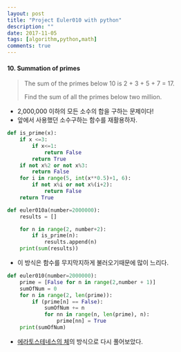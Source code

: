 ```yaml
---
layout: post
title: "Project Euler010 with python"
description: ""
date: 2017-11-05
tags: [algorithm,python,math]
comments: true
---
```


#### 10. Summation of primes

> The sum of the primes below 10 is 2 + 3 + 5 + 7 = 17.
>
> Find the sum of all the primes below two million.

- 2,000,000 이하의 모든 소수의 합을 구하는 문제이다!
- 앞에서 사용했던 소수구하는 함수를 재활용하자.

```python
def is_prime(x):
    if x <=3:
        if x<=1:
            return False
        return True
    if not x%2 or not x%3:
        return False
    for i in range(5, int(x**0.5)+1, 6):
        if not x%i or not x%(i+2):
            return False
    return True

def euler010a(number=2000000):
    results = []

    for n in range(2, number+2):
        if is_prime(n):
            results.append(n)
    print(sum(results))
```

- 이 방식은 함수를 무지막지하게 불러오기때문에 많이 느리다.

```python
def euler010(number=2000000):
    prime = [False for n in range(2,number + 1)]
    sumOfNum = 0
    for n in range(2, len(prime)):
        if (prime[n] == False):
            sumOfNum += n
            for nn in range(n, len(prime), n):
                prime[nn] = True
    print(sumOfNum)
```

- [에라토스테네스의 체](https://ko.wikipedia.org/wiki/에라토스테네스의_체)의 방식으로 다시 풀어보았다.
